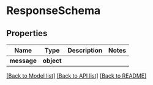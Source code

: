 # ResponseSchema

## Properties
Name | Type | Description | Notes
------------ | ------------- | ------------- | -------------
**message** | **object** |  | 

[[Back to Model list]](../README.md#documentation-for-models) [[Back to API list]](../README.md#documentation-for-api-endpoints) [[Back to README]](../README.md)

